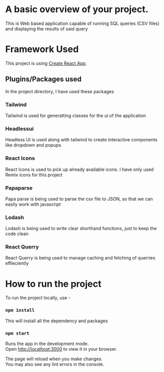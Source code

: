 # A basic overview of your project.

This is Web based application capable of running SQL queries (CSV files) and displaying the results of said query

# Framework Used

This project is using [Create React App](https://github.com/facebook/create-react-app).

## Plugins/Packages used

In the project directory, I have used these packages

### Tailwind

Tailwind is used for generatting classes for the ui of the application

### Headlessui

Headless Ui is used along with tailwind to create interactive components like dropdown and popups

### React Icons

React Icons is used to pick up already available icons. I have only used Remix icons for this project

### Papaparse

Papa parse is being used to parse the csv file to JSON, so that we can easily work with javascript

### Lodash

Lodash is being used to write clear shorthand functions, just to keep the code clean

### React Querry

React Querry is being used to manage caching and fetching of querries effieciently

# How to run the project

To run the project locally, use -

### `npm install`

This will install all the dependency and packages

### `npm start`

Runs the app in the development mode.\
Open [http://localhost:3000](http://localhost:3000) to view it in your browser.

The page will reload when you make changes.\
You may also see any lint errors in the console.
